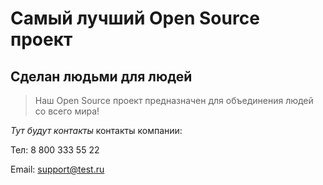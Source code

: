 # Самый лучший Open Source проект

## Сделан людьми для людей

> Наш Open Source проект предназначен для объединения людей со всего мира!

_Тут будут контакты_
контакты компании:

Тел: 8 800 333 55 22

Email: support@test.ru
